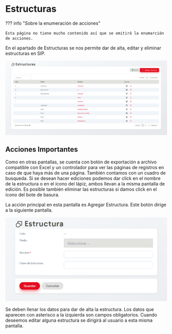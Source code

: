 # Estructuras

??? info "Sobre la enumeración de acciones"

    Esta página no tiene mucho contenido así que se omitirá la enumarción de acciones.

En el apartado de Estructuras se nos permite dar de alta, editar y eliminar estructuras en SIP.

![ciudades](../assets/estructuras.png)

## Acciones Importantes

Como en otras pantallas, se cuenta con botón de exportación a archivo compatible con Excel y un controlador para ver las páginas de registros en caso de que haya más de una página. También contamos con un cuadro de busqueda. Si se desean hacer ediciones podemos dar click en el nombre de la estructura o en el ícono del lápiz, ambos llevan a la misma pantalla de edición. Es posible  también eliminar las estructuras si damos click en el ícono del bote de basura.

La acción principal en esta pantalla es Agregar Estructura. Este botón dirige a la siguiente pantalla.

![agregarCiudad](../assets/agregarEstructura.png)

Se deben llenar los datos para dar de alta la estructura. Los datos que aparecen con asterisco a la izquierda son campos obligatorios. Cuando deseemos editar alguna estructura se dirigirá al usuario a esta misma pantalla.